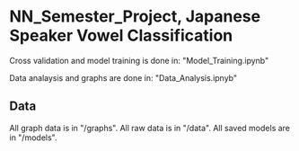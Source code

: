 # NN_Semester_Project, Japanese Speaker Vowel Classification

Cross validation and model training is done in: "Model_Training.ipynb"

Data analaysis and graphs are done in: "Data_Analysis.ipnyb"

## Data

All graph data is in "/graphs".
All raw data is in "/data".
All saved models are in "/models".


